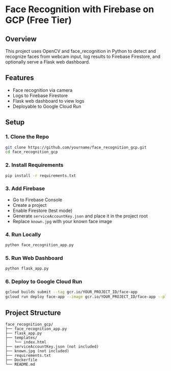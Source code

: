 # Face Recognition with Firebase on GCP (Free Tier)

## Overview

This project uses OpenCV and face_recognition in Python to detect and recognize faces from webcam input, log results to Firebase Firestore, and optionally serve a Flask web dashboard.

## Features

- Face recognition via camera
- Logs to Firebase Firestore
- Flask web dashboard to view logs
- Deployable to Google Cloud Run

## Setup

### 1. Clone the Repo

```bash
git clone https://github.com/yourname/face_recognition_gcp.git
cd face_recognition_gcp
```

### 2. Install Requirements

```bash
pip install -r requirements.txt
```

### 3. Add Firebase

- Go to Firebase Console
- Create a project
- Enable Firestore (test mode)
- Generate `serviceAccountKey.json` and place it in the project root
- Replace `known.jpg` with your known face image

### 4. Run Locally

```bash
python face_recognition_app.py
```

### 5. Run Web Dashboard

```bash
python flask_app.py
```

### 6. Deploy to Google Cloud Run

```bash
gcloud builds submit --tag gcr.io/YOUR_PROJECT_ID/face-app
gcloud run deploy face-app --image gcr.io/YOUR_PROJECT_ID/face-app --platform managed --allow-unauthenticated
```

## Project Structure

```
face_recognition_gcp/
├── face_recognition_app.py
├── flask_app.py
├── templates/
│   └── index.html
├── serviceAccountKey.json (not included)
├── known.jpg (not included)
├── requirements.txt
├── Dockerfile
└── README.md
```
